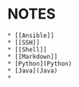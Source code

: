 # NOTES 

    * [[Ansible]]
    * [[SSH]] 
    * [[Shell]]
    * [[Markdown]] 
    * [Python](Python)
    * [Java](Java)
    * 
